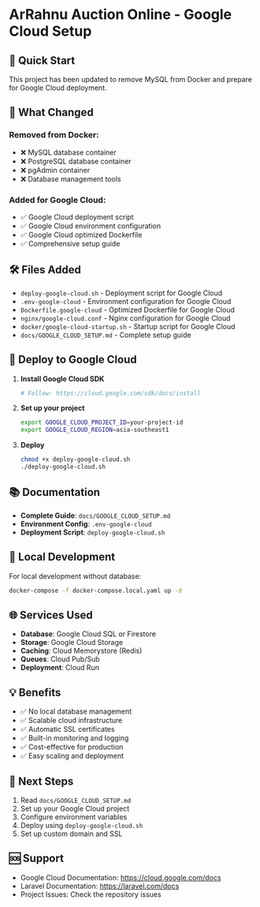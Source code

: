 # ArRahnu Auction Online - Google Cloud Setup

## 🚀 Quick Start

This project has been updated to remove MySQL from Docker and prepare for Google Cloud deployment.

## 📁 What Changed

### Removed from Docker:
- ❌ MySQL database container
- ❌ PostgreSQL database container  
- ❌ pgAdmin container
- ❌ Database management tools

### Added for Google Cloud:
- ✅ Google Cloud deployment script
- ✅ Google Cloud environment configuration
- ✅ Google Cloud optimized Dockerfile
- ✅ Comprehensive setup guide

## 🛠️ Files Added

- `deploy-google-cloud.sh` - Deployment script for Google Cloud
- `.env-google-cloud` - Environment configuration for Google Cloud
- `Dockerfile.google-cloud` - Optimized Dockerfile for Google Cloud
- `nginx/google-cloud.conf` - Nginx configuration for Google Cloud
- `docker/google-cloud-startup.sh` - Startup script for Google Cloud
- `docs/GOOGLE_CLOUD_SETUP.md` - Complete setup guide

## 🚀 Deploy to Google Cloud

1. **Install Google Cloud SDK**
   ```bash
   # Follow: https://cloud.google.com/sdk/docs/install
   ```

2. **Set up your project**
   ```bash
   export GOOGLE_CLOUD_PROJECT_ID=your-project-id
   export GOOGLE_CLOUD_REGION=asia-southeast1
   ```

3. **Deploy**
   ```bash
   chmod +x deploy-google-cloud.sh
   ./deploy-google-cloud.sh
   ```

## 📚 Documentation

- **Complete Guide**: `docs/GOOGLE_CLOUD_SETUP.md`
- **Environment Config**: `.env-google-cloud`
- **Deployment Script**: `deploy-google-cloud.sh`

## 🔧 Local Development

For local development without database:
```bash
docker-compose -f docker-compose.local.yaml up -d
```

## 🌐 Services Used

- **Database**: Google Cloud SQL or Firestore
- **Storage**: Google Cloud Storage
- **Caching**: Cloud Memorystore (Redis)
- **Queues**: Cloud Pub/Sub
- **Deployment**: Cloud Run

## 💡 Benefits

- ✅ No local database management
- ✅ Scalable cloud infrastructure
- ✅ Automatic SSL certificates
- ✅ Built-in monitoring and logging
- ✅ Cost-effective for production
- ✅ Easy scaling and deployment

## 📖 Next Steps

1. Read `docs/GOOGLE_CLOUD_SETUP.md`
2. Set up your Google Cloud project
3. Configure environment variables
4. Deploy using `deploy-google-cloud.sh`
5. Set up custom domain and SSL

## 🆘 Support

- Google Cloud Documentation: https://cloud.google.com/docs
- Laravel Documentation: https://laravel.com/docs
- Project Issues: Check the repository issues
